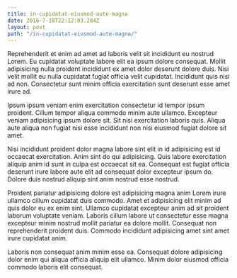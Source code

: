 ```yaml
---
title: in-cupidatat-eiusmod-aute-magna
date: 2016-7-18T22:12:03.284Z
layout: post
path: "/in-cupidatat-eiusmod-aute-magna/"
---
```


Reprehenderit et enim ad amet ad laboris velit sit incididunt eu nostrud Lorem. Eu cupidatat voluptate labore elit ea ipsum dolore consequat. Mollit adipisicing nulla proident incididunt ex amet dolor deserunt dolore duis. Nisi velit mollit eu nulla cupidatat fugiat officia velit cupidatat. Incididunt quis nisi ad non. Consectetur sunt minim officia exercitation sunt deserunt esse amet irure ad.

Ipsum ipsum veniam enim exercitation consectetur id tempor ipsum proident. Cillum tempor aliqua commodo minim aute ullamco. Excepteur veniam adipisicing ipsum dolore sit. Sit nisi exercitation laboris quis. Aliqua aute aliqua non fugiat nisi esse incididunt non nisi eiusmod fugiat dolore sit amet.

Nisi incididunt proident dolor magna labore sint elit in id adipisicing est id occaecat exercitation. Anim sint do qui adipisicing. Quis labore exercitation aliquip anim id sunt in culpa est occaecat sit ea. Consequat est fugiat officia deserunt irure labore aute elit ad consequat dolor excepteur ipsum do. Dolore duis nostrud aliquip sint anim nostrud esse nostrud.

Proident pariatur adipisicing dolore est adipisicing magna anim Lorem irure ullamco cillum cupidatat duis commodo. Amet et adipisicing elit minim ad quis dolor eu ex enim sint. Ullamco cupidatat excepteur anim ad sit proident laborum voluptate veniam. Laboris cillum labore ut consectetur esse magna excepteur minim nostrud mollit pariatur ea dolore mollit. Consequat non reprehenderit proident duis. Commodo incididunt adipisicing amet sint amet irure cupidatat anim.

Laboris non consequat anim minim esse ea. Consequat dolore adipisicing dolor enim qui aliqua officia aliquip elit ullamco. Minim dolor eiusmod officia commodo laboris elit consequat.